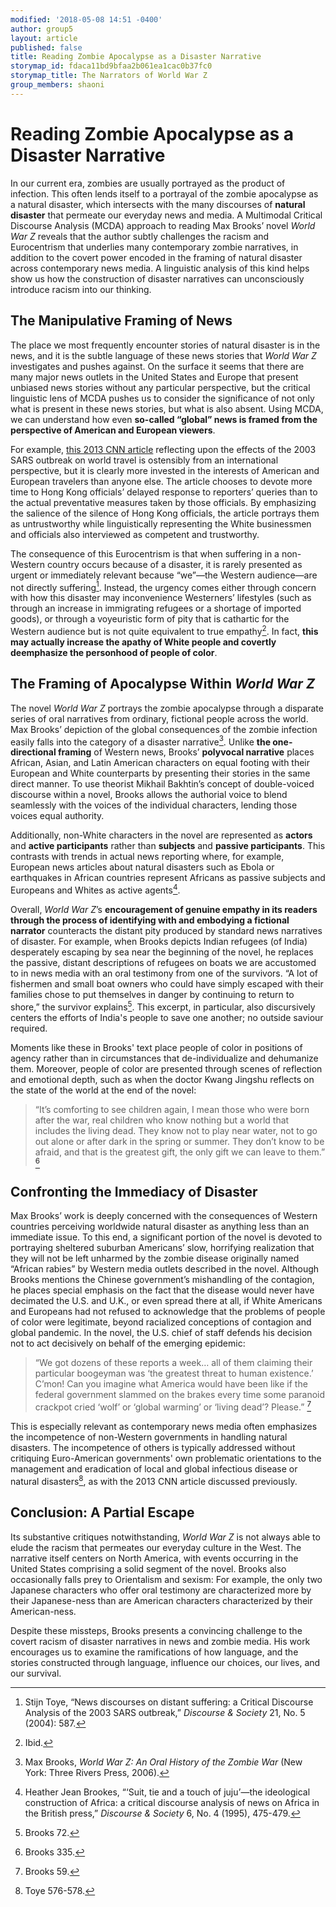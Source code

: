 ```yaml
---
modified: '2018-05-08 14:51 -0400'
author: group5
layout: article
published: false
title: Reading Zombie Apocalypse as a Disaster Narrative
storymap_id: fdaca11bd9bfaa2b061ea1cac0b37fc0
storymap_title: The Narrators of World War Z
group_members: shaoni
---
```

# Reading Zombie Apocalypse as a Disaster Narrative

In our current era, zombies are usually portrayed as the product of infection. This often lends itself to a portrayal of the zombie apocalypse as a natural disaster, which intersects with the many discourses of **natural disaster** that permeate our everyday news and media. A Multimodal Critical Discourse Analysis (MCDA) approach to reading Max Brooks’ novel *World War Z* reveals that the author subtly challenges the racism and Eurocentrism that underlies many contemporary zombie narratives, in addition to the covert power encoded in the framing of natural disaster across contemporary news media. A linguistic analysis of this kind helps show us how the construction of disaster narratives can unconsciously introduce racism into our thinking.

## The Manipulative Framing of News

The place we most frequently encounter stories of natural disaster is in the news, and it is the subtle language of these news stories that *World War Z* investigates and pushes against. On the surface it seems that there are many major news outlets in the United States and Europe that present unbiased news stories without any particular perspective, but the critical linguistic lens of MCDA pushes us to consider the significance of not only what is present in these news stories, but what is also absent. Using MCDA, we can understand how even **so-called “global” news is framed from the perspective of American and European viewers**. 

For example, [this 2013 CNN article](https://www.cnn.com/travel/article/sars-lessons-we-learned/index.html) reflecting upon the effects of the 2003 SARS outbreak on world travel is ostensibly from an international perspective, but it is clearly more invested in the interests of American and European travelers than anyone else. The article chooses to devote more time to Hong Kong officials’ delayed response to reporters’ queries than to the actual preventative measures taken by those officials. By emphasizing the salience of the silence of Hong Kong officials, the article portrays them as untrustworthy while linguistically representing the White businessmen and officials also interviewed as competent and trustworthy.

The consequence of this Eurocentrism is that when suffering in a non-Western country occurs because of a disaster, it is rarely presented as urgent or immediately relevant because “we”—the Western audience—are not directly suffering[^1]. Instead, the urgency comes either through concern with how this disaster may inconvenience Westerners’ lifestyles (such as through an increase in immigrating refugees or a shortage of imported goods), or through a voyeuristic form of pity that is cathartic for the Western audience but is not quite equivalent to true empathy[^2]. In fact, **this may actually increase the apathy of White people and covertly deemphasize the personhood of people of color**.

## The Framing of Apocalypse Within *World War Z*

The novel *World War Z* portrays the zombie apocalypse through a disparate series of oral narratives from ordinary, fictional people across the world. Max Brooks’ depiction of the global consequences of the zombie infection easily falls into the category of a disaster narrative[^3]. Unlike **the one-directional framing** of Western news, Brooks’ **polyvocal narrative** places African, Asian, and Latin American characters on equal footing with their European and White counterparts by presenting their stories in the same direct manner. To use theorist Mikhail Bakhtin’s concept of double-voiced discourse within a novel, Brooks allows the authorial voice to blend seamlessly with the voices of the individual characters, lending those voices equal authority.

Additionally, non-White characters in the novel are represented as **actors** and **active participants** rather than **subjects** and **passive participants**. This contrasts with trends in actual news reporting where, for example, European news articles about natural disasters such as Ebola or earthquakes in African countries represent Africans as passive subjects and Europeans and Whites as active agents[^4]. 

Overall, *World War Z*’s **encouragement of genuine empathy in its readers through the process of identifying with and embodying a fictional narrator** counteracts the distant pity produced by standard news narratives of disaster. For example, when Brooks depicts Indian refugees (of India) desperately escaping by sea near the beginning of the novel, he replaces the passive, distant descriptions of refugees on boats we are accustomed to in news media with an oral testimony from one of the survivors. “A lot of fishermen and small boat owners who could have simply escaped with their families chose to put themselves in danger by continuing to return to shore,” the survivor explains[^5]. This excerpt, in particular, also discursively centers the efforts of India's people to save one another; no outside saviour required.

Moments like these in Brooks' text place people of color in positions of agency rather than in circumstances that de-individualize and dehumanize them. Moreover, people of color are presented through scenes of reflection and emotional depth, such as when the doctor Kwang Jingshu reflects on the state of the world at the end of the novel:

>“It’s comforting to see children again, I mean those who were born after the war, real children who know nothing but a world that includes the living dead. They know not to play near water, not to go out alone or after dark in the spring or summer. They don’t know to be afraid, and that is the greatest gift, the only gift we can leave to them.” [^6]

## Confronting the Immediacy of Disaster

Max Brooks’ work is deeply concerned with the consequences of Western countries perceiving worldwide natural disaster as anything less than an immediate issue. To this end, a significant portion of the novel is devoted to portraying sheltered suburban Americans’ slow, horrifying realization that they will not be left unharmed by the zombie disease originally named “African rabies” by Western media outlets described in the novel. Although Brooks mentions the Chinese government’s mishandling of the contagion, he places special emphasis on the fact that the disease would never have decimated the U.S. and U.K., or even spread there at all, if White Americans and Europeans had not refused to acknowledge that the problems of people of color were legitimate, beyond racialized conceptions of contagion and global pandemic. In the novel, the U.S. chief of staff defends his decision not to act decisively on behalf of the emerging epidemic:

>“We got dozens of these reports a week… all of them claiming their particular boogeyman was ‘the greatest threat to human existence.’ C’mon! Can you imagine what America would have been like if the federal government slammed on the brakes every time some paranoid crackpot cried ‘wolf’ or ‘global warming’ or ‘living dead’? Please.” [^7]

This is especially relevant as contemporary news media often emphasizes the incompetence of non-Western governments in handling natural disasters. The incompetence of others is typically addressed  without critiquing Euro-American governments' own problematic orientations to the management and eradication of local and global infectious disease or natural disasters[^8], as with the 2013 CNN article discussed previously.

## Conclusion: A Partial Escape

Its substantive critiques notwithstanding, *World War Z* is not always able to elude the racism that permeates our everyday culture in the West. The narrative itself centers on North America, with events occurring in the United States comprising a solid segment of the novel. Brooks also occasionally falls prey to Orientalism and sexism: For example, the only two Japanese characters who offer oral testimony are characterized more by their Japanese-ness than are American characters  characterized by their American-ness. 

Despite these missteps, Brooks presents a convincing challenge to the covert racism of disaster narratives in news and zombie media. His work encourages us to examine the ramifications of how language, and the stories constructed through language, influence our choices, our lives, and our survival.



[^1]: Stijn Toye, “News discourses on distant suffering: a Critical Discourse Analysis of the 2003 SARS outbreak,” *Discourse & Society* 21, No. 5 (2004): 587.
[^2]: Ibid.
[^3]: Max Brooks, *World War Z: An Oral History of the Zombie War* (New York: Three Rivers Press, 2006).
[^4]: Heather Jean Brookes, “‘Suit, tie and a touch of juju’—the ideological construction of Africa: a critical discourse analysis of news on Africa in the British press,” *Discourse & Society* 6, No. 4 (1995), 475-479.
[^5]: Brooks 72.
[^6]: Brooks 335.
[^7]: Brooks 59.
[^8]: Toye 576-578.
